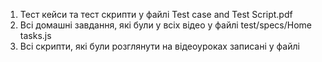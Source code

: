 1. Тест кейси та тест скрипти у файлі Test case  and Test Script.pdf
2. Всі домашні завдання, які були у всіх відео у файлі test/specs/Home tasks.js
3. Всі скрипти, які були розглянути на відеоуроках записані у файлі 
